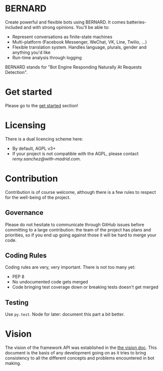 BERNARD
=======

Create powerful and flexible bots using BERNARD. It comes batteries-included
and with strong opinions. You'll be able to:

- Represent conversations as finite-state machines
- Multi-platform (Facebook Messenger, WeChat, VK, Line, Twilio, ...)
- Flexible translation system. Handles language, plurals, gender and anything you'd like
- Run-time analysis through logging

BERNARD stands for "Bot Engine Responding Naturally At Requests Detection".

# Get started

Please go to the [get started](doc/get_started.md) section!

# Licensing

There is a dual licencing scheme here:

- By default, AGPL v3+
- If your project is not compatible with the AGPL, please contact
  *<span>remy.sanchez</span>@with-madrid.com*.

# Contribution

Contribution is of course welcome, although there is a few rules to respect
for the well-being of the project.

## Governance

Please do not hesitate to communicate through GitHub issues before committing
to a large contribution: the team of the project has plans and priorities, so
if you end up going against those it will be hard to merge your code.

## Coding Rules

Coding rules are very, very important. There is not too many yet:

- PEP 8
- No undocumented code gets merged
- Code bringing test coverage down or breaking tests doesn't get merged

## Testing

Use `py.test`. Node for later: document this part a bit better.

# Vision

The vision of the framework API was established in the
[the vision doc](doc/vision.md). This document is the basis of any development
going on as it tries to bring consistency to all the different concepts and
problems encountered in bot making.
